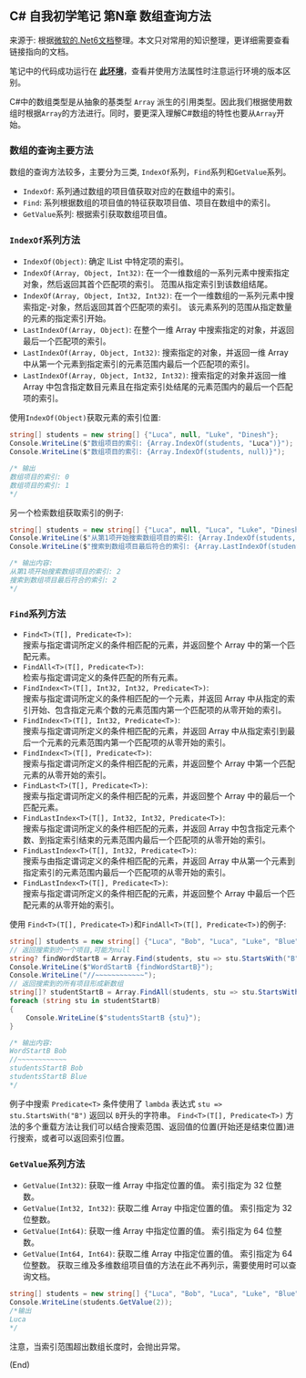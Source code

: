 ## C# 自我初学笔记 第N章  数组查询方法

来源于: 根据[微软的.Net6文档](https://learn.microsoft.com/zh-cn/dotnet/api/system.array?view=net-6.0)整理。本文只对常用的知识整理，更详细需要查看链接指向的文档。

笔记中的代码成功运行在 [**此环境**](csharp笔记-000案例代码环境.md)，查看并使用方法属性时注意运行环境的版本区别。

C#中的数组类型是从抽象的基类型 `Array` 派生的引用类型。因此我们根据使用数组时根据`Array`的方法进行。同时，要更深入理解C#数组的特性也要从`Array`开始。

###  数组的查询主要方法

数组的查询方法较多，主要分为三类, `IndexOf`系列，`Find`系列和`GetValue`系列。
- `IndexOf`: 系列通过数组的项目值获取对应的在数组中的索引。
- `Find`: 系列根据数组的项目值的特征获取项目值、项目在数组中的索引。
- `GetValue`系列: 根据索引获取数组项目值。


### `IndexOf`系列方法

- `IndexOf(Object)`: 确定 IList 中特定项的索引。
- `IndexOf(Array, Object, Int32)`: 在一个一维数组的一系列元素中搜索指定对象，然后返回其首个匹配项的索引。 范围从指定索引到该数组结尾。  
- `IndexOf(Array, Object, Int32, Int32)`: 在一个一维数组的一系列元素中搜索指定-对象，然后返回其首个匹配项的索引。 该元素系列的范围从指定数量的元素的指定索引开始。
- `LastIndexOf(Array, Object)`: 在整个一维 Array 中搜索指定的对象，并返回最后一个匹配项的索引。
- `LastIndexOf(Array, Object, Int32)`: 搜索指定的对象，并返回一维 Array 中从第一个元素到指定索引的元素范围内最后一个匹配项的索引。
- `LastIndexOf(Array, Object, Int32, Int32)`: 搜索指定的对象并返回一维 Array 中包含指定数目元素且在指定索引处结尾的元素范围内的最后一个匹配项的索引。


使用`IndexOf(Object)`获取元素的索引位置:
```c#
string[] students = new string[] {"Luca", null, "Luke", "Dinesh"};
Console.WriteLine($"数组项目的索引: {Array.IndexOf(students, "Luca")}");
Console.WriteLine($"数组项目的索引: {Array.IndexOf(students, null)}");

/* 输出
数组项目的索引: 0
数组项目的索引: 1
*/
```
另一个检索数组获取索引的例子:
```c#
string[] students = new string[] {"Luca", null, "Luca", "Luke", "Dinesh"};
Console.WriteLine($"从第1项开始搜索数组项目的索引: {Array.IndexOf(students, "Luca", 1)}");
Console.WriteLine($"搜索到数组项目最后符合的索引: {Array.LastIndexOf(students, "Luca")}");

/* 输出内容:
从第1项开始搜索数组项目的索引: 2
搜索到数组项目最后符合的索引: 2
*/
```
### `Find`系列方法

- `Find<T>(T[], Predicate<T>)`: 	
搜索与指定谓词所定义的条件相匹配的元素，并返回整个 Array 中的第一个匹配元素。
- `FindAll<T>(T[], Predicate<T>)`: 	
检索与指定谓词定义的条件匹配的所有元素。
- `FindIndex<T>(T[], Int32, Int32, Predicate<T>)`: 	
搜索与指定谓词所定义的条件相匹配的一个元素，并返回 Array 中从指定的索引开始、包含指定元素个数的元素范围内第一个匹配项的从零开始的索引。
- `FindIndex<T>(T[], Int32, Predicate<T>)`: 	
搜索与指定谓词所定义的条件相匹配的元素，并返回 Array 中从指定索引到最后一个元素的元素范围内第一个匹配项的从零开始的索引。
- `FindIndex<T>(T[], Predicate<T>)`: 	
搜索与指定谓词所定义的条件相匹配的元素，并返回整个 Array 中第一个匹配元素的从零开始的索引。
- `FindLast<T>(T[], Predicate<T>)`: 	
搜索与指定谓词所定义的条件相匹配的元素，并返回整个 Array 中的最后一个匹配元素。
- `FindLastIndex<T>(T[], Int32, Int32, Predicate<T>)`: 	
搜索与指定谓词所定义的条件相匹配的元素，并返回 Array 中包含指定元素个数、到指定索引结束的元素范围内最后一个匹配项的从零开始的索引。
- `FindLastIndex<T>(T[], Int32, Predicate<T>)`: 	
搜索与由指定谓词定义的条件相匹配的元素，并返回 Array 中从第一个元素到指定索引的元素范围内最后一个匹配项的从零开始的索引。
- `FindLastIndex<T>(T[], Predicate<T>)`: 	
搜索与指定谓词所定义的条件相匹配的元素，并返回整个 Array 中最后一个匹配元素的从零开始的索引。


使用 `Find<T>(T[], Predicate<T>)`和`FindAll<T>(T[], Predicate<T>)`的例子:

```c#
string[] students = new string[] {"Luca", "Bob", "Luca", "Luke", "Blue", "Dinesh"};
// 返回搜索到的一个项目,可能为null
string? findWordStartB = Array.Find(students, stu => stu.StartsWith("B"));  
Console.WriteLine($"WordStartB {findWordStartB}");  
Console.WriteLine("//~~~~~~~~~~~~");
// 返回搜索到的所有项目形成新数组
string[]? studentStartB = Array.FindAll(students, stu => stu.StartsWith("B"));  
foreach (string stu in studentStartB)
{
    Console.WriteLine($"studentsStartB {stu}");
}

/* 输出内容:
WordStartB Bob
//~~~~~~~~~~~~
studentsStartB Bob
studentsStartB Blue
*/
```
例子中搜索 `Predicate<T>` 条件使用了 `lambda` 表达式 `stu => stu.StartsWith("B")` 返回以 `B`开头的字符串。
`Find<T>(T[], Predicate<T>)` 方法的多个重载方法让我们可以结合搜索范围、返回值的位置(开始还是结束位置)进行搜索，或者可以返回索引位置。

### `GetValue`系列方法

- `GetValue(Int32)`: 获取一维 Array 中指定位置的值。 索引指定为 32 位整数。
- `GetValue(Int32, Int32)`: 获取二维 Array 中指定位置的值。 索引指定为 32 位整数。
- `GetValue(Int64)`: 获取一维 Array 中指定位置的值。 索引指定为 64 位整数。
- `GetValue(Int64, Int64)`: 获取二维 Array 中指定位置的值。 索引指定为 64 位整数。
获取三维及多维数组项目值的方法在此不再列示，需要使用时可以查询文档。

```c#
string[] students = new string[] {"Luca", "Bob", "Luca", "Luke", "Blue", "Dinesh"};
Console.WriteLine(students.GetValue(2));
/*输出
Luca
*/
```
注意，当索引范围超出数组长度时，会抛出异常。


(End)
